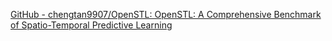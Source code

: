 
[GitHub - chengtan9907/OpenSTL: OpenSTL: A Comprehensive Benchmark of Spatio-Temporal Predictive Learning](https://github.com/chengtan9907/OpenSTL)
